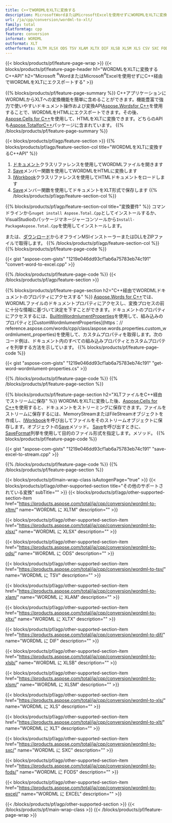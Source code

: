 ```yaml
---
title: C++でWORDMLをXLTに変換する
description: MicrosoftWordまたはMicrosoftExcelを使用せずにWORDMLをXLTに変換するC++API
url: /ja/cpp/conversion/wordml-to-xlt/
family: total
platformtag: cpp
feature: conversion
informat: WORDML
outformat: XLT
otherformats: XLTM XLSX ODS TSV XLAM XLTX DIF XLSB XLSM XLS CSV SXC FODS EXCEL
---
```

{{< blocks/products/pf/feature-page-wrap >}}
{{< blocks/products/pf/feature-page-header h1="WORDMLをXLTに変換するC++API" h2="Microsoft <sup>&reg;</sup>WordまたはMicrosoft<sup>&reg;</sup>Excelを使用せずにC++経由でWORDMLをXLTにエクスポートする" >}}

{{% blocks/products/pf/feature-page-summary %}}
C++アプリケーションにWORDMLからXLTへの変換機能を簡単に含めることができます。機能豊富で強力で使いやすいドキュメント操作および変換API[Aspose.Wordsfor C++](https://products.aspose.com/words/cpp/)を使用することで、WORDMLをHTMLにエクスポートできます。その後、[Aspose.Cells for C++](https://products.aspose.com/cells/cpp/)を使用して、HTMLをXLTに変換できます。どちらのAPIも[Aspose.TotalforC++](https://products.aspose.com/total/cpp/)パッケージに含まれています。 
{{% /blocks/products/pf/feature-page-summary  %}}

{{< blocks/products/pf/agp/feature-section >}}
{{% blocks/products/pf/agp/feature-section-col title="WORDMLをXLTに変換するC++API" %}}
1. [ドキュメント](https://reference.aspose.com/words/cpp/class/aspose.words.wordmlument)クラスリファレンスを使用してWORDMLファイルを開きます
2. [Save](https://reference.aspose.com/words/cpp/class/aspose.words.wordmlument#save_string_saveformat)メンバー関数を使用してWORDMLをHTMLに変換します
3. [IWorkbook](https://reference.aspose.com/cells/cpp/class/aspose.cells.i_workbook)クラスリファレンスを使用してHTMLドキュメントをロードします
4. [Save](https://reference.aspose.com/cells/cpp/class/aspose.cells.i_workbook#a5dc7de23f7ceba76a05dc1d49f51502e)メンバー関数を使用してドキュメントをXLT形式で保存します
{{% /blocks/products/pf/agp/feature-section-col %}}

{{% blocks/products/pf/agp/feature-section-col title="変換要件" %}}
コマンドラインから```nuget install Aspose.Total.Cpp```としてインストールするか、VisualStudioのパッケージマネージャーコンソールから```Install-PackageAspose.Total.Cpp```を使用してインストールします。

または、[ダウンロード](https://downloads.aspose.com/total/cpp)からオフラインMSIインストーラーまたはDLLをZIPファイルで取得します。
{{% /blocks/products/pf/agp/feature-section-col %}}
{{% blocks/products/pf/feature-page-code %}}

{{< gist "aspose-com-gists" "1219e046dd93cf1ab6a75783eb74c191" "convert-word-to-excel.cpp" >}}


{{% /blocks/products/pf/feature-page-code %}}
{{< /blocks/products/pf/agp/feature-section >}}

{{% blocks/products/pf/feature-page-section  h2="C++経由でWORDMLドキュメントのプロパティにアクセスする" %}}
[Aspose.Words for C++](https://products.aspose.com/words/cpp/)では、WORDMLファイルのドキュメントプロパティにアクセスし、変換プロセスの前に十分な情報に基づいて決定を下すことができます。ドキュメントのプロパティにアクセスするには、[BuiltInWordmlumentProperties](https://reference.aspose.com/words/cpp/class/aspose.words.properties.built_in_wordmlument_properties)を使用して、組み込みのプロパティと[CustomWordmlumentProperties](https：// reference.aspose.com/words/cpp/class/aspose.words.properties.custom_wordmlument_properties)を使用して、カスタムプロパティを取得します。次のコード例は、ドキュメント内のすべての組み込みプロパティとカスタムプロパティを列挙する方法を示しています。
{{% blocks/products/pf/feature-page-code %}}

{{< gist "aspose-com-gists" "1219e046dd93cf1ab6a75783eb74c191" "get-word-wordmlument-properties.cs" >}}
{{% /blocks/products/pf/feature-page-code  %}}
{{% /blocks/products/pf/feature-page-section %}}

{{% blocks/products/pf/feature-page-section  h2="XLTファイルをC++経由でストリームに保存" %}}
WORDMLをXLTに変換した後、[Aspose.Cells for C++](https://products.aspose.com/cells/cpp/)を使用すると、ドキュメントをストリーミングに保存できます。ファイルをストリームに保存するには、MemoryStreamまたはFileStreamオブジェクトを作成し、[IWorkbook](https://reference.aspose.com/cells/cpp/class/aspose.cells.i_workbook)を呼び出してファイルをそのストリームオブジェクトに保存します。オブジェクトの[Save](https://reference.aspose.com/cells/cpp/class/aspose.cells.i_workbook#a77072cfb929787df9ad1f38b02f58349)メソッド。 [Save](https://reference.aspose.com)を呼び出すときに、[SaveFormat](https://reference.aspose.com/cells/cpp/namespace/aspose.cells#a11cae527e4e68f1adcac8f47ea64481a)列挙を使用して目的のファイル形式を指定します。メソッド。
{{% blocks/products/pf/feature-page-code %}}

{{< gist "aspose-com-gists" "1219e046dd93cf1ab6a75783eb74c191" "save-excel-to-stream.cpp" >}}
{{% /blocks/products/pf/feature-page-code  %}}
{{% /blocks/products/pf/feature-page-section %}}

{{< blocks/products/pf/main-wrap-class isAutogenPage="true" >}}
{{< blocks/products/pf/agp/other-supported-section title="その他のサポートされている変換" subTitle="" >}}
{{< blocks/products/pf/agp/other-supported-section-item href="https://products.aspose.com/total/ja/cpp/conversion/wordml-to-xltm/" name="WORDML に XLTM" description="" >}}

{{< blocks/products/pf/agp/other-supported-section-item href="https://products.aspose.com/total/ja/cpp/conversion/wordml-to-xlsx/" name="WORDML に XLSX" description="" >}}

{{< blocks/products/pf/agp/other-supported-section-item href="https://products.aspose.com/total/ja/cpp/conversion/wordml-to-ods/" name="WORDML に ODS" description="" >}}

{{< blocks/products/pf/agp/other-supported-section-item href="https://products.aspose.com/total/ja/cpp/conversion/wordml-to-tsv/" name="WORDML に TSV" description="" >}}

{{< blocks/products/pf/agp/other-supported-section-item href="https://products.aspose.com/total/ja/cpp/conversion/wordml-to-xlam/" name="WORDML に XLAM" description="" >}}

{{< blocks/products/pf/agp/other-supported-section-item href="https://products.aspose.com/total/ja/cpp/conversion/wordml-to-xltx/" name="WORDML に XLTX" description="" >}}

{{< blocks/products/pf/agp/other-supported-section-item href="https://products.aspose.com/total/ja/cpp/conversion/wordml-to-dif/" name="WORDML に DIF" description="" >}}

{{< blocks/products/pf/agp/other-supported-section-item href="https://products.aspose.com/total/ja/cpp/conversion/wordml-to-xlsb/" name="WORDML に XLSB" description="" >}}

{{< blocks/products/pf/agp/other-supported-section-item href="https://products.aspose.com/total/ja/cpp/conversion/wordml-to-xlsm/" name="WORDML に XLSM" description="" >}}

{{< blocks/products/pf/agp/other-supported-section-item href="https://products.aspose.com/total/ja/cpp/conversion/wordml-to-xls/" name="WORDML に XLS" description="" >}}

{{< blocks/products/pf/agp/other-supported-section-item href="https://products.aspose.com/total/ja/cpp/conversion/wordml-to-xlt/" name="WORDML に XLT" description="" >}}

{{< blocks/products/pf/agp/other-supported-section-item href="https://products.aspose.com/total/ja/cpp/conversion/wordml-to-sxc/" name="WORDML に SXC" description="" >}}

{{< blocks/products/pf/agp/other-supported-section-item href="https://products.aspose.com/total/ja/cpp/conversion/wordml-to-fods/" name="WORDML に FODS" description="" >}}

{{< blocks/products/pf/agp/other-supported-section-item href="https://products.aspose.com/total/ja/cpp/conversion/wordml-to-excel/" name="WORDML に EXCEL" description="" >}}


{{< /blocks/products/pf/agp/other-supported-section >}}
{{< /blocks/products/pf/main-wrap-class >}}
{{< /blocks/products/pf/feature-page-wrap >}}